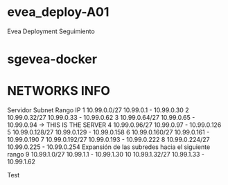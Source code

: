 # evea_deploy-A01
Evea Deployment Seguimiento



# sgevea-docker

# NETWORKS INFO
Servidor	Subnet	Rango IP
1	10.99.0.0/27	10.99.0.1 - 10.99.0.30
2	10.99.0.32/27	10.99.0.33 - 10.99.0.62
3	10.99.0.64/27	10.99.0.65 - 10.99.0.94     -> THIS IS THE SERVER
4	10.99.0.96/27	10.99.0.97 - 10.99.0.126
5	10.99.0.128/27	10.99.0.129 - 10.99.0.158
6	10.99.0.160/27	10.99.0.161 - 10.99.0.190
7	10.99.0.192/27	10.99.0.193 - 10.99.0.222
8	10.99.0.224/27	10.99.0.225 - 10.99.0.254
Expansión de las subredes hacia el siguiente rango
9	10.99.1.0/27	10.99.1.1 - 10.99.1.30
10	10.99.1.32/27	10.99.1.33 - 10.99.1.62


Test